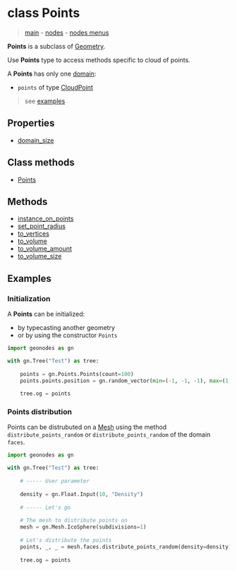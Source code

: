 # class Points

> [main](../index.md) - [nodes](nodes.md) - [nodes menus](nodes_menus.md)

**Points** is a subclass of [Geometry](Geometry.md).

Use **Points** type to access methods specific to cloud of points.

A **Points** has only one [domain](domain.md):
- `points` of type [CloudPoint](CloudPoint.md)
> see [examples](#examples)

## Properties

- [domain_size](#domain_size-property)

## Class methods

- [Points](#Points-classmethod)


## Methods

- [instance_on_points](#instance_on_points)
- [set_point_radius](#set_point_radius)
- [to_vertices](#to_vertices)
- [to_volume](#to_volume)
- [to_volume_amount](#to_volume_amount)
- [to_volume_size](#to_volume_size)

## Examples

### Initialization

A **Points** can be initialized:
- by typecasting another geometry
- or by using the constructor `Points`

```python
import geonodes as gn

with gn.Tree("Test") as tree:
    
    points = gn.Points.Points(count=100)
    points.points.position = gn.random_vector(min=(-1, -1, -1), max=(1, 1, 1))
    
    tree.og = points
```

### Points distribution

Points can be distrubuted on a [Mesh](mesh.md) using the method `distribute_points_random` or `distribute_points_random` of
the domain `faces`.

```python
import geonodes as gn

with gn.Tree("Test") as tree:
    
    # ----- User parameter
    
    density = gn.Float.Input(10, "Density")
    
    # ----- Let's go
    
    # The mesh to distribute points on
    mesh = gn.Mesh.IcoSphere(subdivisions=1)
    
    # Let's distribute the points
    points, _, _ = mesh.faces.distribute_points_random(density=density)
    
    tree.og = points
```
